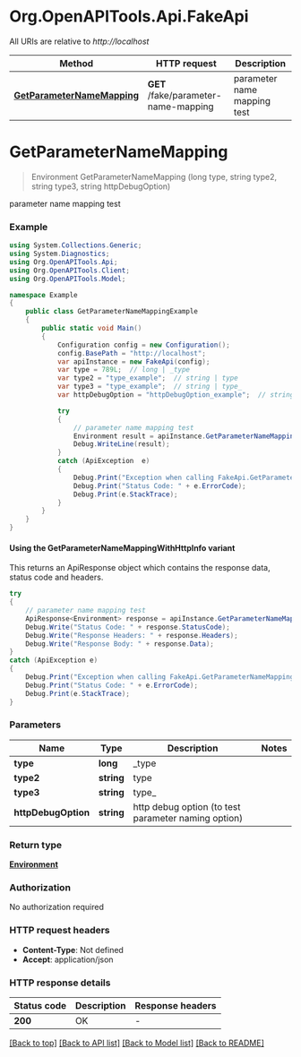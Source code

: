# Org.OpenAPITools.Api.FakeApi

All URIs are relative to *http://localhost*

| Method | HTTP request | Description |
|--------|--------------|-------------|
| [**GetParameterNameMapping**](FakeApi.md#getparameternamemapping) | **GET** /fake/parameter-name-mapping | parameter name mapping test |

<a id="getparameternamemapping"></a>
# **GetParameterNameMapping**
> Environment GetParameterNameMapping (long type, string type2, string type3, string httpDebugOption)

parameter name mapping test

### Example
```csharp
using System.Collections.Generic;
using System.Diagnostics;
using Org.OpenAPITools.Api;
using Org.OpenAPITools.Client;
using Org.OpenAPITools.Model;

namespace Example
{
    public class GetParameterNameMappingExample
    {
        public static void Main()
        {
            Configuration config = new Configuration();
            config.BasePath = "http://localhost";
            var apiInstance = new FakeApi(config);
            var type = 789L;  // long | _type
            var type2 = "type_example";  // string | type
            var type3 = "type_example";  // string | type_
            var httpDebugOption = "httpDebugOption_example";  // string | http debug option (to test parameter naming option)

            try
            {
                // parameter name mapping test
                Environment result = apiInstance.GetParameterNameMapping(type, type2, type3, httpDebugOption);
                Debug.WriteLine(result);
            }
            catch (ApiException  e)
            {
                Debug.Print("Exception when calling FakeApi.GetParameterNameMapping: " + e.Message);
                Debug.Print("Status Code: " + e.ErrorCode);
                Debug.Print(e.StackTrace);
            }
        }
    }
}
```

#### Using the GetParameterNameMappingWithHttpInfo variant
This returns an ApiResponse object which contains the response data, status code and headers.

```csharp
try
{
    // parameter name mapping test
    ApiResponse<Environment> response = apiInstance.GetParameterNameMappingWithHttpInfo(type, type2, type3, httpDebugOption);
    Debug.Write("Status Code: " + response.StatusCode);
    Debug.Write("Response Headers: " + response.Headers);
    Debug.Write("Response Body: " + response.Data);
}
catch (ApiException e)
{
    Debug.Print("Exception when calling FakeApi.GetParameterNameMappingWithHttpInfo: " + e.Message);
    Debug.Print("Status Code: " + e.ErrorCode);
    Debug.Print(e.StackTrace);
}
```

### Parameters

| Name | Type | Description | Notes |
|------|------|-------------|-------|
| **type** | **long** | _type |  |
| **type2** | **string** | type |  |
| **type3** | **string** | type_ |  |
| **httpDebugOption** | **string** | http debug option (to test parameter naming option) |  |

### Return type

[**Environment**](Environment.md)

### Authorization

No authorization required

### HTTP request headers

 - **Content-Type**: Not defined
 - **Accept**: application/json


### HTTP response details
| Status code | Description | Response headers |
|-------------|-------------|------------------|
| **200** | OK |  -  |

[[Back to top]](#) [[Back to API list]](../README.md#documentation-for-api-endpoints) [[Back to Model list]](../README.md#documentation-for-models) [[Back to README]](../README.md)

